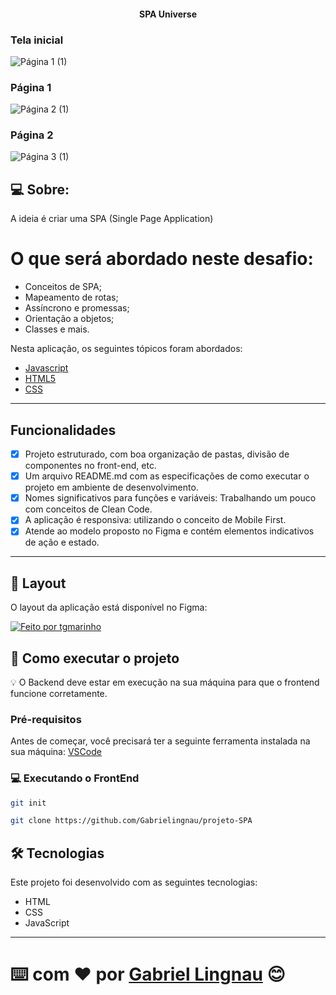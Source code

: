 <p align="center">
  <h4 align="center">SPA Universe</h4>
</p>

### Tela inicial
![Página 1 (1)](https://user-images.githubusercontent.com/116130802/221472169-19d93d90-fd6d-44fc-8924-a336c82bd2a0.png)
### Página 1
![Página 2 (1)](https://user-images.githubusercontent.com/116130802/221472179-66d4a4d4-1d72-470a-9f22-045286ba7217.png)
### Página 2
![Página 3 (1)](https://user-images.githubusercontent.com/116130802/221472190-e2023811-092f-426f-8689-34dc42385528.png)

## 💻 Sobre:

A ideia é criar uma SPA (Single Page Application)

# O que será abordado neste desafio:

- Conceitos de SPA;
- Mapeamento de rotas;
- Assíncrono e promessas;
- Orientação a objetos;
- Classes e mais.

Nesta aplicação, os seguintes tópicos foram abordados:

- [Javascript](https://developer.mozilla.org/pt-BR/docs/Web/JavaScript)
- [HTML5](https://developer.mozilla.org/pt-BR/docs/Web/HTML)
- [CSS](https://developer.mozilla.org/pt-BR/docs/Web/CSS)

---

## Funcionalidades

- [x] Projeto estruturado, com boa organização de pastas, divisão de componentes no front-end, etc.
- [x] Um arquivo README.md com as especificações de como executar o projeto em ambiente de desenvolvimento.
- [x] Nomes significativos para funções e variáveis: Trabalhando um pouco com conceitos de Clean Code.
- [x] A aplicação é responsiva: utilizando o conceito de Mobile First.
- [x] Atende ao modelo proposto no Figma e contém elementos indicativos de ação e estado.

---

## 🎨 Layout

O layout da aplicação está disponível no Figma:

<a href="https://www.figma.com/file/is2lAndgn0JQLkA45xkTI3/%5BDesafios-Explorer%5D-SPA-Universe-(Copy)?node-id=0%3A1&mode=dev">
  <img alt="Feito por tgmarinho" src="https://img.shields.io/badge/Acessar%20Layout%20-Figma-%2304D361">
</a>

## 🚀 Como executar o projeto

💡 O Backend deve estar em execução na sua máquina para que o frontend funcione corretamente.

### Pré-requisitos

Antes de começar, você precisará ter a seguinte ferramenta instalada na sua máquina:
[VSCode](https://code.visualstudio.com/)

### 💻 Executando o FrontEnd

```bash
git init

git clone https://github.com/Gabrielingnau/projeto-SPA
```
## 🛠 Tecnologias

Este projeto foi desenvolvido com as seguintes tecnologias:

- HTML
- CSS
- JavaScript

---
⌨️ com ❤️ por [Gabriel Lingnau](https://github.com/Gabrielingnau) 😊
=======  
